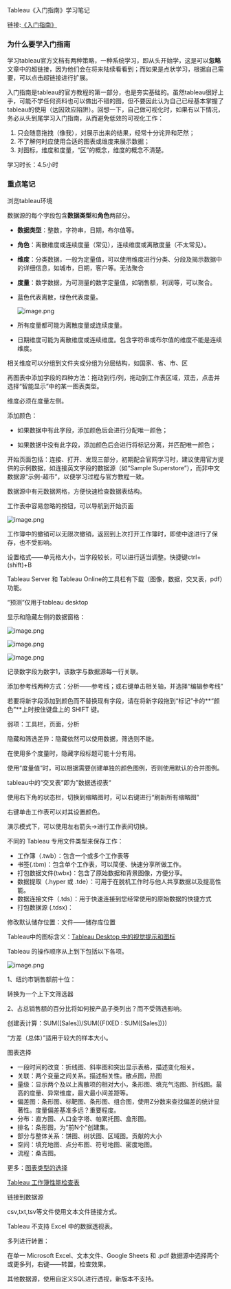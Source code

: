Tableau《入门指南》学习笔记

链接:[《入门指南》](https://help.tableau.com/current/pro/desktop/zh-cn/gettingstarted_overview.htm)

### 为什么要学入门指南

学习tableau官方文档有两种策略，一种系统学习，即从头开始学，这是可以**忽略**文章中的超链接，因为他们会在将来陆续看看到；而如果是点状学习，根据自己需要，可以点击超链接进行扩展。

入门指南是tableau的官方教程的第一部分，也是夯实基础的。虽然tableau很好上手，可能不学任何资料也可以做出不错的图，但不要因此认为自己已经基本掌握了tableau的使用（达因效应陷阱）。回想一下，自己做可视化时，如果有以下情况，务必从头到尾学习入门指南，从而避免低效的可视化工作：

1. 只会随意拖拽（像我），对展示出来的结果，经常十分诧异和茫然；
2. 不了解何时应使用合适的图表或维度来展示数据；
3. 对图标，维度和度量，“区”的概念，维度的概念不清楚。

学习时长：4.5小时

### 重点笔记

浏览tableau环境

数据源的每个字段包含**数据类型**和**角色**两部分。

- **数据类型**：整数，字符串，日期，布尔值等。

- **角色**：离散维度或连续度量（常见），连续维度或离散度量（不太常见）。

- **维度**：分类数据，一般为定量值，可以使用维度进行分类、分段及揭示数据中的详细信息，如城市，日期，客户等。无法聚合

- **度量**：数字数据，为可测量的数字定量值，如销售额，利润等，可以聚合。

- 蓝色代表离散，绿色代表度量。

  ![image.png](https://i.loli.net/2020/01/01/AktCWiQaXgOmyHV.png)

- 所有度量都可能为离散度量或连续度量。

- 日期维度可能为离散维度或连续维度。包含字符串或布尔值的维度不能是连续维度。

相关维度可以分组到文件夹或分组为分层结构，如国家、省、市、区

再图表中添加字段的四种方法：拖动到行/列，拖动到工作表区域，双击，点击并选择“智能显示”中的某一图表类型。

维度必须在度量左侧。

添加颜色：

- 如果数据中有此字段，添加颜色后会进行分配唯一颜色；

- 如果数据中没有此字段，添加颜色后会进行将标记分离，并匹配唯一颜色；

  

开始页面包括：连接、打开、发现三部分，初期配合官网学习时，建议使用官方提供的示例数据，如连接英文字段的数据源（如“Sample Superstore”），而非中文数据源“示例-超市”，以便学习过程与官方教程一致。

数据源中有元数据网格，方便快速检查数据表结构。

工作表中容易忽略的按钮，可以导航到开始页面

![image.png](https://i.loli.net/2020/01/01/J4lWBD7bZdIYeSf.png)

工作簿中的撤销可以无限次撤销，返回到上次打开工作簿时，即使中途进行了保存，也不受影响。

设置格式——单元格大小，当字段较长，可以进行适当调整。快捷键ctrl+(shift)+B

Tableau Server 和 Tableau Online的工具栏有下载（图像，数据，交叉表，pdf）功能。

“预测”仅用于tableau desktop

显示和隐藏左侧的数据窗格：

![image.png](https://i.loli.net/2020/01/01/J4lWBD7bZdIYeSf.png)

![image.png](https://i.loli.net/2020/01/01/ZLjnkoQGDAyI5a3.png)

![image.png](https://i.loli.net/2020/01/01/4vLMGZxBbJEAlu9.png)

记录数字段为数字1，该数字与数据源每一行关联。

添加参考线两种方式：分析——参考线；或右键单击相关轴，并选择“编辑参考线”

若要将新字段添加到颜色而不替换现有字段，请在将新字段拖到“标记”卡的**“颜色”**上时按住键盘上的 SHIFT 键。

弱项：工具栏，页面，分析

隐藏和筛选差异：隐藏依然可以使用数据，筛选则不能。

在使用多个度量时，隐藏字段标题可能十分有用。

使用“度量值”时，可以根据需要创建单独的颜色图例，否则使用默认的合并图例。

tableau中的“交叉表”即为”数据透视表“

使用右下角的状态栏，切换到缩略图时，可以右键进行“刷新所有缩略图”

右键单击工作表可以对其设置颜色。

演示模式下，可以使用左右箭头→进行工作表间切换。

不同的 Tableau 专用文件类型来保存工作：

- 工作簿（.twb）：包含一个或多个工作表等
- 书签(.tbm)：包含单个工作表，可以简便、快速分享所做工作。
- 打包数据文件(twbx)：包含了原始数据和背景图像，方便分享。
- 数据提取（.hyper 或 .tde）：可用于在脱机工作时与他人共享数据以及提高性能。
- 数据连接文件（.tds）：用于快速连接到您经常使用的原始数据的快捷方式
- 打包数据源 (.tdsx)：

修改默认储存位置：文件——储存库位置

Tableau中的图标含义：[Tableau Desktop 中的视觉提示和图标](https://help.tableau.com/current/pro/desktop/zh-cn/tips_visualcues.htm)

Tableau 的操作顺序从上到下包括以下各项。

![image.png](https://i.loli.net/2020/01/01/pghx89kdVZyN2Co.png)

1、纽约市销售额前十位：

转换为一个上下文筛选器

2、占总销售额的百分比将如何按产品子类列出？而不受筛选影响。

创建表计算：SUM([Sales])/SUM({FIXED : SUM([Sales])})

“方差（总体）”适用于较大的样本大小。

图表选择

- 一段时间的改变：折线图、斜率图和突出显示表格，描述变化相关。
- 关联：两个变量之间关系。描述相关性。散点图，热图
- 量级：显示两个及以上离散项的相对大小，条形图、填充气泡图、折线图。最高的度量、异常维度，最大最小间差距等。
- 偏差图：条形图、标靶图、条形图、组合图，使用Z分数来查找偏差的统计显著性。度量偏差基准多远？重要程度。
- 分布：直方图、人口金字塔、帕累托图、盒形图。
- 排名：条形图，为“前N个”创建集。
- 部分与整体关系：饼图、树状图、区域图。贡献的大小
- 空间：填充地图、点分布图、符号地图、密度地图。
- 流程：桑吉图。

更多：[图表类型的选择](https://help.tableau.com/current/pro/desktop/zh-cn/what_chart_example.htm)

[Tableau 工作簿性能检查表](https://help.tableau.com/current/pro/desktop/zh-cn/perf_checklist.htm#)

链接到数据源

csv,txt,tsv等文件使用文本文件链接方式。

Tableau 不支持 Excel 中的数据透视表。

多列进行转置：

在单一 Microsoft Excel、文本文件、Google Sheets 和 .pdf 数据源中选择两个或更多列，右键——转置，检查效果。

其他数据源，使用自定义SQL进行透视，新版本不支持。










